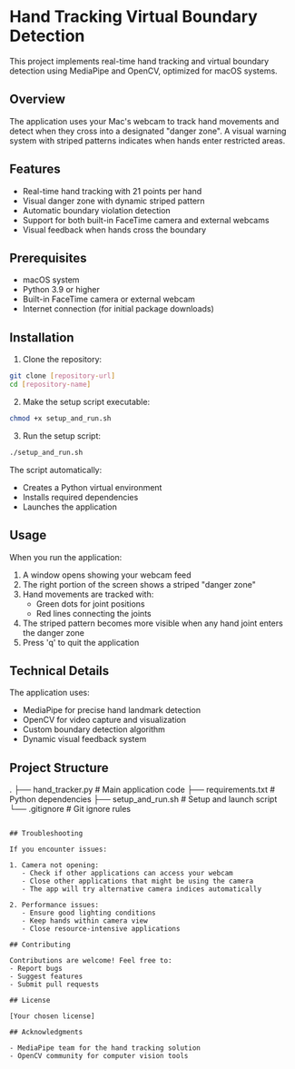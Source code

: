 # Hand Tracking Virtual Boundary Detection

This project implements real-time hand tracking and virtual boundary detection using MediaPipe and OpenCV, optimized for macOS systems.

## Overview

The application uses your Mac's webcam to track hand movements and detect when they cross into a designated "danger zone". A visual warning system with striped patterns indicates when hands enter restricted areas.

## Features

- Real-time hand tracking with 21 points per hand
- Visual danger zone with dynamic striped pattern
- Automatic boundary violation detection
- Support for both built-in FaceTime camera and external webcams
- Visual feedback when hands cross the boundary

## Prerequisites

- macOS system
- Python 3.9 or higher
- Built-in FaceTime camera or external webcam
- Internet connection (for initial package downloads)

## Installation

1. Clone the repository:
```bash
git clone [repository-url]
cd [repository-name]
```

2. Make the setup script executable:
```bash
chmod +x setup_and_run.sh
```

3. Run the setup script:
```bash
./setup_and_run.sh
```

The script automatically:
- Creates a Python virtual environment
- Installs required dependencies
- Launches the application

## Usage

When you run the application:
1. A window opens showing your webcam feed
2. The right portion of the screen shows a striped "danger zone"
3. Hand movements are tracked with:
   - Green dots for joint positions
   - Red lines connecting the joints
4. The striped pattern becomes more visible when any hand joint enters the danger zone
5. Press 'q' to quit the application

## Technical Details

The application uses:
- MediaPipe for precise hand landmark detection
- OpenCV for video capture and visualization
- Custom boundary detection algorithm
- Dynamic visual feedback system

## Project Structure

.
├── hand_tracker.py      # Main application code
├── requirements.txt     # Python dependencies
├── setup_and_run.sh    # Setup and launch script
└── .gitignore          # Git ignore rules
```

## Troubleshooting

If you encounter issues:

1. Camera not opening:
   - Check if other applications can access your webcam
   - Close other applications that might be using the camera
   - The app will try alternative camera indices automatically

2. Performance issues:
   - Ensure good lighting conditions
   - Keep hands within camera view
   - Close resource-intensive applications

## Contributing

Contributions are welcome! Feel free to:
- Report bugs
- Suggest features
- Submit pull requests

## License

[Your chosen license]

## Acknowledgments

- MediaPipe team for the hand tracking solution
- OpenCV community for computer vision tools 